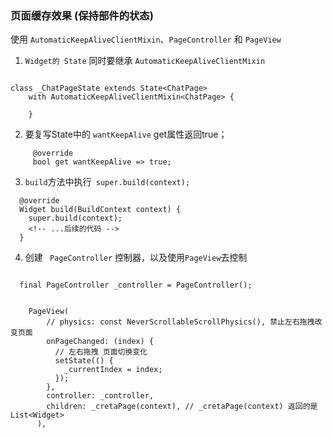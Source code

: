 ### 页面缓存效果 (保持部件的状态)

使用 `AutomaticKeepAliveClientMixin`、`PageController` 和 `PageView`     


1. `Widget的 State` 同时要继承 `AutomaticKeepAliveClientMixin`
```

class _ChatPageState extends State<ChatPage>
    with AutomaticKeepAliveClientMixin<ChatPage> {

    }
```

2. 要复写State中的 `wantKeepAlive` get属性返回true；
```
     @override
     bool get wantKeepAlive => true; 
```

3. `build`方法中执行` super.build(context);`
```
  @override
  Widget build(BuildContext context) {
    super.build(context);
    <!-- ...后续的代码 -->
  }
```
4. 创建 ` PageController` 控制器，以及使用`PageView`去控制
```

  final PageController _controller = PageController();


    PageView(
        // physics: const NeverScrollableScrollPhysics(), 禁止左右拖拽改变页面
        onPageChanged: (index) {
          // 左右拖拽 页面切换变化
          setState(() {
            _currentIndex = index;
          });
        },
        controller: _controller,
        children: _cretaPage(context), // _cretaPage(context) 返回的是 List<Widget>  
      ),


```

